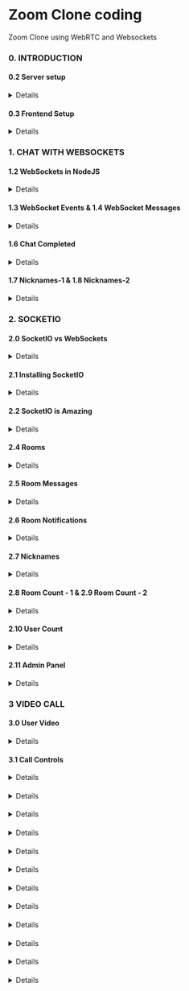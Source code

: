 # Zoom Clone coding

Zoom Clone using WebRTC and Websockets

### 0. INTRODUCTION
#### 0.2 Server setup
<details>

1. 프로젝트 초기화
    - npm init -y
        - npm(Node Packaged Manager): Node.js로 만들어진 모듈을 웹에서 받아서 설치하고 관리해주는 프로그램
        - npm init : 프로젝트 초기화(내용이 비어있는 package.json 생성)
        - -y : defualt값으로 package.json 생성
2. package.json 수정
    - script, main 삭제
    - description 추가
    - license MIT로 변경
3. Nodemon 설치
    - npm i nodemon -D
4. Babel 설치
    - npm i @babel/core @babel/cli @babel/node -D
5. Preset 설치
    - npm i @babel/preset-env -D
6. Express 설치
    - npm i express
7. Pug 설치
    - npm i pug
8. nodemon.json 추가 & nodemon 설정
    - exec key 추가(src/server.js에 대해 babel-node 명령문 실행)
9. babel.config.json 추가
    - 사용할 preset 입력
10. package.json script 추가
    - dev key 추가: nodemon 호출 -> nodemon.js의 코드 실행
11. src/server.js 추가
    - express import
    - app 생성 후 app.listen(3000) : 3000port로 실행
12. 실행
    - npm run dev

</details>

#### 0.3 Frontend Setup
<details>

1. server.js에 Pug 설정
2. server.js에 route 설정
    - ecpress()로 home.pug를 렌더링 함
3. server.js에 static file 등록
    - /public 경로에 있는 파일들(현재 app.js)이 static으로 등록
4. home.pug 수정
    - script 적용 app.js
    - html 뼈대 코드 작성
    - MVP CSS 적용
5. app.js 수정
    - 이곳에 js코드 작성함
    - 테스트 용으로 alert 작성
6. nodemon 설정 변경
    - /public 경로의 파일들을 ignore로 지정
    - ignore: 해당 경로의 파일이 변경되어도 서버가 재시작 되지 않음
    - front-end가 변경될 때는 server까지 재시작할 필요 없음
</details>

### 1. CHAT WITH WEBSOCKETS
#### 1.2 WebSockets in NodeJS
<details>

1. catchall url 만들기(server.js 수정)
    - 다른 경로("/*") 이동시 다시 home("/")으로 redirect 되도록 설정
2. ws(WebSocket) 설치
    - npm i ws
3. WebSocket 서버 적용
    - ws와 express를 합칠 예정
    - 원래 express는 http를 사용함
    - server.js ->import http
    - server.js -> import ws
    - code 삽입
    ```javascript
    const server = http.createServer(app);
    const wss = new WebSocket.server({server});
    ```
    - http와 ws를 다 사용할 수 있다(2개의 protocol 다 같은 port를 공유)
    - http서버가 필요한 이유는 views, static files, home, redirection을 사용하기 위함

</details>

#### 1.3 WebSocket Events & 1.4 WebSocket Messages
<details>

ws를 사용해서 backend와 frontend사이에 connection(연결) 생성
1. server.js (backend)
    ```javascript
    wss.on("connection", (socket) => {
        console.log("Connection to Browser!✅");
        socket.on("close", () => console.log("Disconnected from the Browser!❌"));
        socket.on("message", (message) => {
            console.log(message.toString('utf8'));
        });
        socket.send("hello!");
    });
    ```
    - socket을 받기 위해 connection 연결
    - server.js에서 console.log는 터미널창에 나타난다
    - close 이벤트 추가: 서버가 오프라인이 될때(브라우저(탭)이 닫힐때)
    - message 이벤트 추가: front에서 전달된 메세지 처리
    - socket.send() : front로 메세지 보내기
2. app.js (frontend)
    ```javascript
    const socket = new WebSocket(`ws://${window.location.host}`);

    socket.addEventListener("open", () => {
       console.log("Connected to Server!✅");
    })

    socket.addEventListener("message", (message) => {
       console.log("New message: ", message.data);
    });

    socket.addEventListener("close", () => {
       console.log("Disconnected from Server!❌");
    });

    setTimeout(() => {
       socket.send("hello from the browser!");
    }, 10000); // 10s 뒤에 실행
    ```
    - frontend에서 backend로 연결
    - open 이벤트 추가: 브라우저가 열리면 실행
    - message 이벤트 추가: backend에서 보낸메지 처리
    - close 이벤트 추가: 서버엣 연결을 끊은 경우
    - socket.send(): backend로 메세지 보내기
- ` (backtick, grave accent, backquoto, 억음부호)
    - 키보드 숫자 1의 왼쪽에 있는 거(tap키 위에 있는거)
    - C++이나 Java 같은 프로그램 언어에서는 ', " 과 동일하게 사용하지만, javascript에서는 다른게 쓰인다
    - 템플릿 리터럴(Template literals): 문자열 안에서 ${}(place holder, 플레이스 홀더)를 쓰기 위해 사용함
    - 이를 템플릿 리터럴(Template literals)이라고 한다: 정의)내장된 표현식을 허용하는 문자열 리터럴
    ```javascript
    console.log("정답: " + answer);
    console.log(`정답: ${answer}`); // Template literals
    ```
</details>

#### 1.6 Chat Completed
<details>

user가 보낸 message를 다시 모든 user에게 돌려주는 기능 추가
1. src/views/home.pug 에 form, input, button, ul 추가
2. src/public/js/app.js
    - submit시 input의 내용을 서버에 전달
3. src/server.js
    - frontend에서 전달받은 message를 모든 user에게 전달
</details>

#### 1.7 Nicknames-1 & 1.8 Nicknames-2
<details>

메세지를 ul list에 추가하기
메세지에 닉네임 추가하기
1. src/views/home.pug
    - 닉네임 form 추가
2. src/public/js/app.js
    - 닉네임 input값(Javascript Object)을 String 타입(JSON 문자열)으로 변환하는 메서드 추가
    - 닉네임을 backend로 전달하는 함수 추가(String 타입으로 전달)
    - backend에서 받은 메세지를 home.pug의 ul list에 추가
3. src/server.js
    - frontend에서 받은 messege(JSON 문자열)를 다시 Javascript Object로 변환(const parsedMsg)
    - 변환된 messege를 분류(switch(parsedMsg.type){})
    - parsedMsg.type === "nickname" -> socket에 저장
    - parsedMsg.type === "new_message" -> 닉네임과 함께 forntend에 전달
<br>

##### 왜 Javascript Object를 String으로 바꿔줘야하는가?
- 연결하고 싶은 back-end 서버가 javascript 서버가 아닐 수도 있기 때문
- websocket은 브라우저에 있는 API -> 백엔드에서는 다양한 프로그래밍 언어를 사용할 수 있기 때문에 이 API는 어떠한 판단도 하지 않음

##### socket 안에 정보를 저장 할 수 있다
```javascript
socket[] = "data";
```
</details>

### 2. SOCKETIO
#### 2.0 SocketIO vs WebSockets
<details>

socket IO: 실시간, 짧은 대기시간, 양방향, event 기반의 통신을 가능하게 하는 라이브러리(or 프레임워크)
- 자동 재연결 지원, 연결 끊김 확인, 바이너리 지원
    - socket IO는 연결이 어떤 이유에서든지 끊어지면, 재연결을 시도
    - 만약, websocket으로 연결이 안되면, socket IO는 다른 것을 이용해서 연결
    - websocket은 Socket IO가 실시간, 양방향, event 기반 통신을 제공하는 방법 중 하나
- 실시간 기능 같은 것들을 더 쉽게 만드는 편리한 코드를 제공
</details>

#### 2.1 Installing SocketIO
<details>

1. socketIO 설치
    - npm i socket.io
2. src/server.js
    - socket.io import 
    ```javascript
    import { Server } from "socket.io";
    ```
    -http server에 socket.io 연결
    ```javascript
    const httpServer = http.createServer(app);
    const wsServer = new Server(httpServer);
    ```
    - socket.ot에 connection시 log 출력
    ```javascript
    wsServer.on("connection", (socket) => {
        console.log(socket);
    })
    ```
3. src/public/js/app.js
    - frontend에도 socket.io 적용
    ```javascript
    const socket = io();
    ```
4. src/views/home.pug
    - socket.io script 추가
    ```javascript
    script(src="/socket.io/socket.io.js")
    ```
</details>

#### 2.2 SocketIO is Amazing
<details>

1. src/views/home.pug
    - room name을 입력받을 form, input 생성
2. src/public/js/app.js
    - socket.emit()으로 frontend에서 backend로 이벤트 전달
    - 첫번째 argument에는 event 이름
        - emit과 on은 같은 이름, 같은 string 이어야 한다
    - argument는 어떤 object도 다 보낼 수 있다
    - argument는 여러개 보낼 수 있다(가변인자)
    - callback 함수(서버에서 호출하는 function)는 맨 마지막 argument에 넣어 줘야 한다
    ```javascript
    function backendDone(msg) {
        console.log(`The backend says: `, msg);
    }

    function handleRoomSubmit(event) {
        event.preventDefault();
        const input = form.querySelector("input");
        socket.emit("enter_room", input.value, backendDone);
        input.value = ""; 
    }
    ```
3. src/server.js
    - socket.on()으로 frontend에서 전달된 이벤트를 받아옴
    - 첫번째 argument에는 event 이름
        - emit과 on은 같은 이름, 같은 string 이어야 한다
    ```javascript
    socket.on("enter_room", (msg, done) => {
        setTimeout(() => {
            done("hello fron the backend");
        }, 10000);
    });
    ```
</details>

#### 2.4 Rooms
<details>

Room 만들기
1. src/views/home.pug
    - room div 추가
2. src/public/js/app.js
    - welcome div에서 room을 만들면 welcome div는 사라지고 room div가 나타나도록 수정
3. src/server.js
    - frontend에서 생성한 room에 join
    - frontend의 코드를 실행시키켜 줌

##### Room 만들기 - socket.join(room)
- 서로 소통을 할 수 있는 socket 그룹
- socket IO는 기본적으로 room을 제공
- socket.join(room);
    - room: string
    - 주어진 방이나 방 목록에 소켓을 추가

##### socket.rooms: socket이 어떤 방에 있는지 확인
##### socket.id로 구별
```javascript
socket.on("enter_room", (roomName, done) => {
    console.log(socket.id);
    console.log(socket.rooms);
    socket.join(roomName);
    console.log(socket.rooms);
    done();
});
```
```
6i5YzMWw1RNkcaSfAAAD
Set(1) { '6i5YzMWw1RNkcaSfAAAD' }
Set(2) { '6i5YzMWw1RNkcaSfAAAD', 'd' }
```
</details>

#### 2.5 Room Messages
<details>

방 전체에 메세지 보내기

1. src/public/js/app.js

    ```javascript
    function addMessage(message) {
        const ul = room.querySelector("ul");
        const li = document.createElement("li");
        li.innerText = message;
        ul.appendChild(li);
    }

    socket.on("welcome", () => {
        addMessage("Someone joined!");
    });
    ```

2. src/server.js
    ```javascript
    wsServer.on("connection", (socket) => {
        socket.onAny((event) => {
            console.log(`Socket Event: ${event}`);
        });

        socket.on("enter_room", (roomName, done) => {
            socket.join(roomName);
            done();
            socket.to(roomName).emit("welcome"); // 추가된 부분
        });
    })
    ```
    - server.to(room)
        - 해당 room에 참가된 클라이언트에게만 event 전달
    - io.to("room-101").emit("foo", "bar");
        - foo 이벤트는 room-101 방에 연결된 모든 클라이언트에게 전달됨

</details>

#### 2.6 Room Notifications
<details>

방에서 나갔을 때 알림 메세지 보내기
1. src/public/js/app.js
    ```javascript
    socket.on("bye", () => {
        addMessage("someone left...");
    });
    ```

2. src/server.js
    ```javascript
    socket.on("disconnecting", () => {
        socket.rooms.forEach(room => socket.to(room).emit("bye"));
    });
    ```
    - disconnecting은 클라이언트가 접속을 중단했지만, 아직 room을 완전히 나가지는 않은상태.
    - socket.rooms -> 중복되는 요소가 없는 array인 Set -> forEach 사용 가능

메세지에 닉네임 표시해 주기(본인만)
1. src/public/js/app.js
    ```javascript
    /* 추가된 함수 */
    function handleMessageSubmit(event) {
        event.preventDefault();
        const input = room.querySelector("input");
        //const value = input.value;
        socket.emit("new_message", input.value, roomName, () => {
            addMessage(`You: ${input.value}`);
            input.value = "";
        });
    }

    function showRoom() {
        welcome.hidden = true;
        room.hidden = false;
        const h3 = room.querySelector("h3");
        h3.innerText = `Room ${roomName}`;

        /* 추가된 부분 */
        const form = room.querySelector("form");
        form.addEventListener("submit", handleMessageSubmit);
    }
    ```

2. src/server.js
    ```javascript
    socket.on("new_message", (msg, room, done) => {
        socket.to(room).emit("new_message", msg);
        done();
    });
    ```
    - 이건 정말 중요해. 꼭 기억해. 이 done 코드는 백엔드에서 실행하지 않아.
    - 내가 done을 호출했을 때 프론트엔드에서 코드를 실행할꺼야.
</details>

#### 2.7 Nicknames
<details>

메세지에 닉네임 표시
1. src/views/home.pug
    - 닉네임 form 추가
    - id 지정
    ```javascript
    form#name 
        input(type="text", placeholder="nickname", required)
        button Send
    form#msg
        input(type="text", placeholder="message", required)
        button Send
    ```
2. src/public/js/app.js
    ```javascript
    function handleNicknameSubmit(event) {
        event.preventDefault();
        const input = room.querySelector("#name input");
        socket.emit("nickname", input.value);
    }

    function showRoom() {
        welcome.hidden = true;
        room.hidden = false;
        const h3 = room.querySelector("h3");
        h3.innerText = `Room ${roomName}`;

        const msgForm = room.querySelector("#msg");
        const nameForm = room.querySelector("#name");
        msgForm.addEventListener("submit", handleMessageSubmit);
        nameForm.addEventListener("submit", handleNicknameSubmit);
    }

    socket.on("welcome", (user) => {
        addMessage(`[${user} arrived!]`);
    });

    socket.on("bye", (user) => {
        addMessage(`[${user} left...]`);
    });
    ```
3. src/server.js
    ```javascript
    wsServer.on("connection", (socket) => {
        socket["nickname"] = "Anonymous";

        ...
        socket.on("disconnecting", () => {
            socket.rooms.forEach(room => socket.to(room).emit("bye", socket.nickname));
        });

        socket.on("new_message", (msg, room, done) => {
            socket.to(room).emit("new_message", `${socket.nickname}: ${msg}`);
            done();
        });

        socket.on("nickname", (nickname) => (socket["nickname"] = nickname));
    });
    ```
</details>

#### 2.8 Room Count - 1 & 2.9 Room Count - 2
<details>

룸 list 보여주기
1. src/views/home.pug
    - 룸 list를 보여줄 ul 태그 추가
2. src/public/js/app.js
    - 방이 추가되었을 때 이벤트 추가
    ```javascript
    socket.on("room_change", (rooms) => {
        const roomList = welcome.querySelector("ul");
        roomList.innerHTML = "";
        if(rooms.length === 0) {
            return;
        }

        rooms.forEach((room) => {
            const li = document.createElement("li");
            li.innerText = room;
            roomList.append(li);
        })
    });
    ```
3. src/server.js
    - public room을 찾아서 프론트엔드로 전달
    - console.log(wsServer.sockets.adapter);
        - rooms(애플리케이션에 있는 모든 room)을 볼 수 있다
        - socket의 ID(sids)를 볼 수 있다
        - 만약 room ID를 socket ID에서 찾을 수 있다면 우리가 Private용 room을 찾은거야.(room ID와 socket ID가 같은 경우)
        - room ID를 socket ID에서 찾을 수 없다면 우리는 Public room을 찾은거야.
    ```javascript
    function publicRooms() {
        const {
            sockets: {
                adapter: {sids, rooms}
            }
        } = wsServer;
        const publicRooms = [];
        rooms.forEach((_, key) => {
            if(sids.get(key) === undefined) {
                publicRooms.push(key);
            }
        });
        return publicRooms;
    }

    socket.on("enter_room", (roomName, done) => {
        socket.join(roomName);
        done();
        socket.to(roomName).emit("welcome", socket.nickname);
        wsServer.sockets.emit("room_change", publicRooms());
    });
    ...
    socket.on("disconnect", () => {
        wsServer.sockets.emit("room_change", publicRooms());
    });
    ```

##### Adapter
- dapter가 기본적으로 하는 일은 다른 서버들 사이에 실시간 어플리케이션을 동기화
- Adapter는 누가 연결되었는지, 현재 어플리케이션에 room이 얼마나 있는지 알려줄 수 있다

##### Destructuring Assignment (구조 분해 할당)
- 배열이나 객체의 속성을 해체하여 그 값을 개별 변수에 담을 수 있게 하는 JavaScript 표현식
```javascript
/* 아래 3개가 다 같은 것*/
const sids = wsServer.sockets.adapter.sids;
const rooms = wsServer.sockets.adapter.rooms;

const { rooms, sids } = wsServer.sockets.adapter;

const {
    sockets: {
        adapter: {sids, rooms}
    }
} = wsServer;
```
<a href="https://developer.mozilla.org/ko/docs/Web/JavaScript/Reference/Operators/Destructuring_assignment" target="_blank">Mozilla: Destructuring Assignment</a>
</details>

#### 2.10 User Count
<details>

유저수를 표시하는 기능 추가

1. src/public/js/app.js
    - room title을 표시하는 부분을 공통함수로 추출
    - room title에 유저수 표시
    ```javascript
    function showRoomTitle(newCount) {
        const h3 = room.querySelector("h3");
        h3.innerText = `Room ${roomName} (${newCount})`;
    }

    function showRoom(newCount) {
        ...
        showRoomTitle(newCount);
        ...
    }

    function handleRoomSubmit(event) {
        ...
        socket.emit("enter_room", input.value, showRoom);
        ...
    }

    socket.on("welcome", (user, newCount) => {
        showRoomTitle(newCount);
        addMessage(`[${user} arrived!]`);
    });

    socket.on("bye", (user, newCount) => {
        showRoomTitle(newCount);
        addMessage(`[${user} left...]`);
    });
    ```

2. src/server.js
    - enter_room
    ```javascript
    socket.on("enter_room", (roomName, done) => {
        socket.join(roomName);
        done(countRoom(roomName));
        socket.to(roomName).emit("welcome", socket.nickname, countRoom(roomName));
        wsServer.sockets.emit("room_change", publicRooms());
    });

    socket.on("disconnecting", () => {
        socket.rooms.forEach((room) => {
            socket.to(room).emit("bye", socket.nickname, countRoom(room) - 1)});
    });
    ```

##### Optional chaining (?.)
```javascript
function countRoom(roomName) {
    return wsServer.sockets.adapter.rooms.get(roomName)?.size;
}
```
- 참조하는 값이 nullish(null or undifined)이면 반환값이 undefined. (error가 나지 않는다)
- 에제에서 .get(roomName)이 nullish이면 반환값 = undefined
<a href="https://developer.mozilla.org/ko/docs/Web/JavaScript/Reference/Operators/Optional_chaining" target="_blank">Mozilla: Optional chaining</a>
</details>

#### 2.11 Admin Panel
<details>

1. socket.io/admin-ui 설치
    - <a href="https://socket.io/docs/v4/admin-ui/" target="_blank">Admin UI</a>
    ```text
    npm i @socket.io/admin-ui
    ```
    - VS에서는 에러남
    - 식에서 변수를 참조하는 데 스플랫(splat) 연산자 '@'를 사용할 수 없습니다.
    윈도우 터미널을 사용하거나 아래의 명령어로 대체
    ```text
    npm i "@socket.io/admin-ui"
    ```
2. src/server.js
    ```javascript
    import { Server } from "socket.io";
    import { instrument } from "@socket.io/admin-ui";

    const wsServer = new Server(httpServer, {
    cors: {
        origin: ["https://admin.socket.io"],
        credentials: true
    }
    });
    instrument(wsServer, {
        auth: false,
    });
    ```
</details>

### 3 VIDEO CALL
#### 3.0 User Video
<details>

기존 내용 지우기
    - src/public/js/app.js, src/server.js, src/views/home.pug
유저로부터 비디오를 가져와 화면에 비디오 보여주기
1. src/views/home.pug
    ```javascript
    main 
        video#myFace(autoplay, playsinline, width="400", height="400")
    ```
2. src/public/js/app.js
    ```javascript
    const myFace = document.getElementById("myFace");

    let myStream;

    async function getMidea() {
        try {
            myStream = await navigator.mediaDevices.getUserMedia(
                {
                    audio:true,
                    video:true,
                }
            );
            myFace.srcObject = myStream;
        } catch(e) {
            console.log(e);
        }
    }

    getMidea();
    ```

mute, camera on/off 버튼 추가
1. src/views/home.pug
    ```javascript
    main 
        div#myStream
            video#myFace(autoplay, playsinline, width="400", height="400")
            button#mute Mute
            button#camera Turn Camera Off
    ```
2. src/public/js/app.js
    ```javascript
    const muteBtn = document.getElementById("mute");
    const cameraBtn = document.getElementById("camera");

    let muted = false;
    let cameraOff = false;

    function handleMuteClick() {
        if(!muted) {
            muteBtn.innerText = "Unmute";
            muted = true;
        } else {
            muteBtn.innerText = "Mute";
            muted = false;
        }
    }

    function handleCameraClick() {
        if(cameraOff) {
            cameraBtn.innerText = "Turn Camera Off";
            cameraOff = false;
        } else {
            cameraBtn.innerText = "Turn Camera On";
            cameraOff = true;
        }
    }

    muteBtn.addEventListener("click", handleMuteClick);
    cameraBtn.addEventListener("click", handleCameraClick);
    ```

</details>

#### 3.1 Call Controls
<details>

mute, camera on/off 기능 추가
1. src/public/js/app.js
    ```javascript
    function handleMuteClick() {
        myStream
            .getAudioTracks()
            .forEach((track) => (
                track.enabled = !track.enabled
            ));

        if(!muted) {
            muteBtn.innerText = "Unmute";
            muted = true;
        } else {
            muteBtn.innerText = "Mute";
            muted = false;
        }
    }

    function handleCameraClick() {
        myStream
            .getVideoTracks()
            .forEach((track) => (
                track.enabled = !track.enabled
            ));

        if(cameraOff) {
            cameraBtn.innerText = "Turn Camera Off";
            cameraOff = false;
        } else {
            cameraBtn.innerText = "Turn Camera On";
            cameraOff = true;
        }
    }
    ```
카메라 종류 변경 기능 추가
1. src/views/home.pug
    ```javascript
    select#cameras
    ```
2. src/public/js/app.js
    ```javascript
    async function getCameras() {
        try{
            const devices = await navigator.mediaDevices.enumerateDevices();
            const cameras = devices.filter((device) => device.kind === "videoinput");
            console.log(cameras);
            cameras.forEach((camera) => {
                const option = document.createElement("option");
                option.value = camera.deviceId;
                option.innerText = camera.label;
                camerasSelect.appendChild(option);
            });
        } catch(e) {
            console.log(e);
        }
    }
    getCameras();
    ```
</details>

#### 
<details>

```javascript
```
</details>

#### 
<details>

```javascript
```
</details>

#### 
<details>

```javascript
```
</details>

#### 
<details>

```javascript
```
</details>

#### 
<details>

```javascript
```
</details>

#### 
<details>

```javascript
```
</details>

#### 
<details>

```javascript
```
</details>

#### 
<details>

```javascript
```
</details>

#### 
<details>

```javascript
```
</details>

#### 
<details>

```javascript
```
</details>

#### 
<details>

```javascript
```
</details>